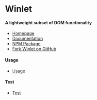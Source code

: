 Winlet
======


#### A lightweight subset of DOM functionality

- [Homepage](http://winlet.oopish.com/)
- [Documentation](http://winlet.oopish.com/#/doc/documentation)
- [NPM Package](https://www.npmjs.com/package/winlet)
- [Fork Winlet on GitHub](https://github.com/oopish/winlet)


#### Usage

- [Usage](http://winlet.oopish.com/#/doc/usage)


#### Test

- [Test](http://winlet.oopish.com/test/run-test.html)

